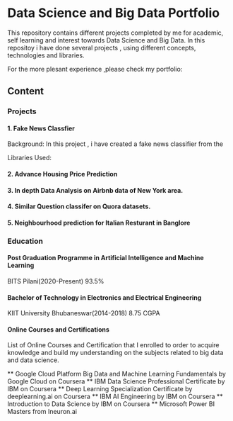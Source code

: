 # Data Science and Big Data Portfolio

This repository contains different projects completed by me for academic, self learning and interest towards Data Science and Big Data.
In this repositoy i have done several projects , using different concepts, technologies and libraries.

For the more plesant experience ,please check my portfolio:  

## Content

### Projects 

#### 1. Fake News Classfier
  
  Background: In this project , i have created a fake news classifier from the 
  
  Libraries Used: 
  
  
#### 2. Advance Housing Price Prediction


#### 3. In depth Data Analysis on Airbnb data of New York area.

#### 4. Similar Question classifer on Quora datasets.

#### 5. Neighbourhood prediction for Italian Resturant in Banglore


### Education

#### Post Graduation Programme in Artificial Intelligence and Machine Learning
 BITS Pilani(2020-Present)    93.5% 


#### Bachelor of Technology in Electronics and Electrical Engineering 
 KIIT University Bhubaneswar(2014-2018)  8.75 CGPA
 
 
 #### Online Courses and Certifications
   List of Online Courses and Certification that I enrolled to order to acquire knowledge and build my understanding on the subjects        related to big data and data science.
   
   ** Google Cloud Platform Big Data and Machine Learning Fundamentals by Google Cloud on Coursera
   ** IBM Data Science Professional Certificate by IBM on Coursera
   ** Deep Learning Specialization Certificate by deeplearning.ai on Coursera
   ** IBM AI Engineering by IBM on Coursera
   ** Introduction to Data Science by IBM on Coursera
   ** Microsoft Power BI Masters from Ineuron.ai
 

